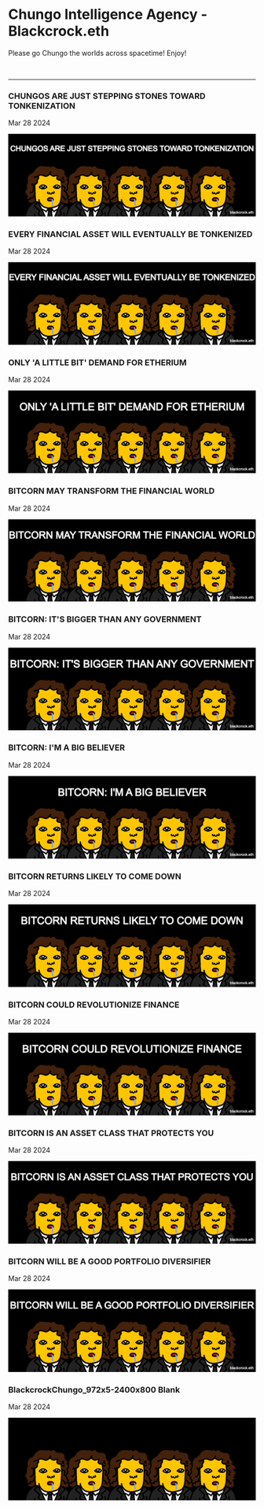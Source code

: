 # Chungo Intelligence Agency - Blackcrock.eth

Please go Chungo the worlds across spacetime! Enjoy!

<br />

---

### CHUNGOS ARE JUST STEPPING STONES TOWARD TONKENIZATION

Mar 28 2024

<kbd><img src="Blackcrock/chungosarejuststeppingstonestowardtonkenization.png" /></kbd>

### EVERY FINANCIAL ASSET WILL EVENTUALLY BE TONKENIZED

Mar 28 2024

<kbd><img src="Blackcrock/everyfinancialassetwilleventuallybetonkenized.png" /></kbd>

### ONLY 'A LITTLE BIT' DEMAND FOR ETHERIUM

Mar 28 2024

<kbd><img src="Blackcrock/onlyalittlebitdemandforetherium.png" /></kbd>

### BITCORN MAY TRANSFORM THE FINANCIAL WORLD

Mar 28 2024

<kbd><img src="Blackcrock/bitcornmaytransformthefinancialworld.png" /></kbd>

### BITCORN: IT'S BIGGER THAN ANY GOVERNMENT

Mar 28 2024

<kbd><img src="Blackcrock/bitcornitsbiggerthananygovernment.png" /></kbd>

### BITCORN: I'M A BIG BELIEVER

Mar 28 2024

<kbd><img src="Blackcrock/bitcornimabigbeliever.png" /></kbd>

### BITCORN RETURNS LIKELY TO COME DOWN

Mar 28 2024

<kbd><img src="Blackcrock/bitcornreturnslikelytocomedown.png" /></kbd>

### BITCORN COULD REVOLUTIONIZE FINANCE

Mar 28 2024

<kbd><img src="Blackcrock/bitcorncouldrevolutionizefinance.png" /></kbd>

### BITCORN IS AN ASSET CLASS THAT PROTECTS YOU

Mar 28 2024

<kbd><img src="Blackcrock/bitcornisanassetclassthatprotectsyou.png" /></kbd>

### BITCORN WILL BE A GOOD PORTFOLIO DIVERSIFIER

Mar 28 2024

<kbd><img src="Blackcrock/bitcornwillbeagoodportfoliodiversifier.png" /></kbd>

### BlackcrockChungo_972x5-2400x800 Blank

Mar 28 2024

<kbd><img src="Blackcrock/BlackcrockChungo_972x5-2400x800.png" /></kbd>
